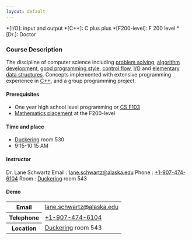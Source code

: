 ```yaml
---
layout: default
---
```


*[I/O]: input and output
*[C++]: C plus plus
*[F200-level]: F 200 level
*[Dr.]: Doctor

### Course Description

The discipline of computer science including [problem solving](https://en.wikipedia.org/wiki/Problem_solving#Computer_science), [algorithm development](https://en.wikipedia.org/wiki/Algorithm#Design), [good programming style](https://en.wikipedia.org/wiki/Programming_style), [control flow](https://en.wikipedia.org/wiki/Control_flow), [I/O](https://en.wikipedia.org/wiki/Input/output#Higher-level_implementation) and [elementary data structures](https://en.wikipedia.org/wiki/Data_structure). Concepts implemented with extensive programming experience in [C++](https://www.stroustrup.com/C++.html), and a group programming project.


#### Prerequisites

* One year high school level programming or [CS F103](https://catalog.uaf.edu/search/?P=CS%20F103)
* [Mathematics placement](https://www.alaska.edu/aleks/) at the F200-level


#### Time and place

* [Duckering](https://uaf.edu/campusmap/for-visitors/buildings/duckering.php) room 530
* 9:15-10:15 AM


#### Instructor

Dr. Lane Schwartz
Email
: [lane.schwartz@alaska.edu](mailto:lane.schwartz@alaska.edu)
Phone
: [+1-907-474-6104](tel:+1-907-474-6104)
Room
: [Duckering](https://uaf.edu/campusmap/for-visitors/buildings/duckering.php) room 543



#### Demo
<table>
  <tbody>
    <tr>
      <th scope="row">Email</th>
      <td><a href="mailto:lane.schwartz@alaska.edu">lane.schwartz@alaska.edu</a></td>
    </tr>
    <tr>
      <th scope="row">Telephone</th>
      <td><a href="tel:+1-907-474-6104">+1-907-474-6104</a></td>
    </tr>
    <tr>
      <th scope="row">Location</th>
      <td><a href="https://uaf.edu/campusmap/for-visitors/buildings/duckering.php">Duckering</a> room 543</td>
    </tr>
  </tbody>
</table>
